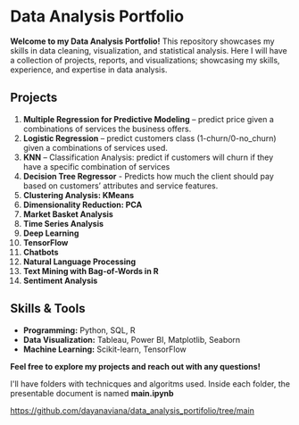 # Data Analysis Portfolio

**Welcome to my Data Analysis Portfolio!** This repository showcases my skills in data cleaning, visualization, and statistical analysis.
Here I will have a collection of projects, reports, and visualizations; showcasing my skills, experience, and expertise in data analysis. 

## Projects
01. **Multiple Regression for Predictive Modeling** – predict price given a combinations of services the business offers.
02. **Logistic Regression** – predict customers class (1-churn/0-no_churn) given a combinations of services used.
03. **KNN** – Classification Analysis: predict if customers will churn if they have a specific combination of services
04. **Decision Tree Regressor** - Predicts how much the client should pay based on customers’ attributes and service features.
05. **Clustering Analysis: KMeans**
06. **Dimensionality Reduction: PCA**
07. **Market Basket Analysis**
08. **Time Series Analysis**
09. **Deep Learning**
10. **TensorFlow**
11. **Chatbots**
12. **Natural Language Processing**
13. **Text Mining with Bag-of-Words in R**
14. **Sentiment Analysis**

## Skills & Tools
- **Programming:** Python, SQL, R
- **Data Visualization:** Tableau, Power BI, Matplotlib, Seaborn
- **Machine Learning:** Scikit-learn, TensorFlow


**Feel free to explore my projects and reach out with any questions!**

I'll have folders with technicques and algoritms used. Inside each folder, the presentable document is named **__main__.ipynb**

https://github.com/dayanaviana/data_analysis_portifolio/tree/main 
